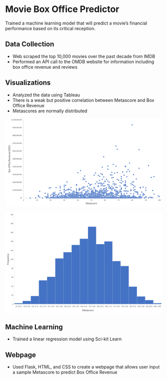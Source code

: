 # Movie Box Office Predictor
Trained a machine learning model that will predict a movie’s financial performance based on its critical reception. 

## Data Collection
* Web scraped the top 10,000 movies over the past decade from IMDB
* Performed an API call to the OMDB website for information including box office revenue and reviews

## Visualizations
* Analyzed the data using Tableau
* There is a weak but positive correlation between Metascore and Box Office Revenue 
* Metascores are normally distributed

![box_office](static/assets/bovms.png)

![metascore](static/assets/mshist.png)

## Machine Learning
* Trained a linear regression model using Sci-kit Learn

## Webpage
* Used Flask, HTML, and CSS to create a webpage that allows user input a sample Metascore to predict Box Office Revenue
